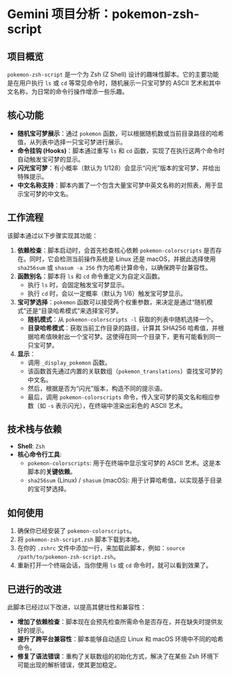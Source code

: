 # Gemini 项目分析：pokemon-zsh-script

## 项目概览

`pokemon-zsh-script` 是一个为 Zsh (Z Shell) 设计的趣味性脚本。它的主要功能是在用户执行 `ls` 或 `cd` 等常见命令时，随机展示一只宝可梦的 ASCII 艺术和其中文名称，为日常的命令行操作增添一些乐趣。

## 核心功能

- **随机宝可梦展示**：通过 `pokemon` 函数，可以根据随机数或当前目录路径的哈希值，从列表中选择一只宝可梦进行展示。
- **命令挂钩 (Hooks)**：脚本通过重写 `ls` 和 `cd` 函数，实现了在执行这两个命令时自动触发宝可梦的显示。
- **闪光宝可梦**：有小概率（默认为 1/128）会显示“闪光”版本的宝可梦，并给出特殊提示。
- **中文名称支持**：脚本内置了一个包含大量宝可梦中英文名称的对照表，用于显示宝可梦的中文名。

## 工作流程

该脚本通过以下步骤实现其功能：

1.  **依赖检查**：脚本启动时，会首先检查核心依赖 `pokemon-colorscripts` 是否存在。同时，它会检测当前操作系统是 Linux 还是 macOS，并据此选择使用 `sha256sum` 或 `shasum -a 256` 作为哈希计算命令，以确保跨平台兼容性。
2.  **函数别名**：脚本将 `ls` 和 `cd` 命令重定义为自定义函数。
    -   执行 `ls` 时，会固定触发宝可梦显示。
    -   执行 `cd` 时，会以一定概率（默认为 1/6）触发宝可梦显示。
3.  **宝可梦选择**：`pokemon` 函数可以接受两个权重参数，来决定是通过“随机模式”还是“目录哈希模式”来选择宝可梦。
    -   **随机模式**：从 `pokemon-colorscripts -l` 获取的列表中随机选择一个。
    -   **目录哈希模式**：获取当前工作目录的路径，计算其 SHA256 哈希值，并根据哈希值映射出一个宝可梦。这使得在同一个目录下，更有可能看到同一只宝可梦。
4.  **显示**：
    -   调用 `_display_pokemon` 函数。
    -   该函数首先通过内置的关联数组（`pokemon_translations`）查找宝可梦的中文名。
    -   然后，根据是否为“闪光”版本，构造不同的提示语。
    -   最后，调用 `pokemon-colorscripts` 命令，传入宝可梦的英文名和相应参数（如 `-s` 表示闪光），在终端中渲染出彩色的 ASCII 艺术。

## 技术栈与依赖

-   **Shell**: `Zsh`
-   **核心命令行工具**:
    -   `pokemon-colorscripts`: 用于在终端中显示宝可梦的 ASCII 艺术。这是本脚本的**关键依赖**。
    -   `sha256sum` (Linux) / `shasum` (macOS): 用于计算哈希值，以实现基于目录的宝可梦选择。

## 如何使用

1.  确保你已经安装了 `pokemon-colorscripts`。
2.  将 `pokemon-zsh-script.zsh` 脚本下载到本地。
3.  在你的 `.zshrc` 文件中添加一行，来加载此脚本，例如：`source /path/to/pokemon-zsh-script.zsh`。
4.  重新打开一个终端会话，当你使用 `ls` 或 `cd` 命令时，就可以看到效果了。

## 已进行的改进

此脚本已经过以下改进，以提高其健壮性和兼容性：

-   **增加了依赖检查**：脚本现在会预先检查所需命令是否存在，并在缺失时提供友好的提示。
-   **提升了跨平台兼容性**：脚本能够自动适应 Linux 和 macOS 环境中不同的哈希命令。
-   **修复了语法错误**：重构了关联数组的初始化方式，解决了在某些 Zsh 环境下可能出现的解析错误，使其更加稳定。